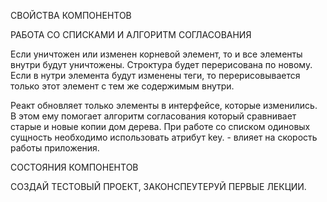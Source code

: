 СВОЙСТВА КОМПОНЕНТОВ

 РАБОТА СО СПИСКАМИ И АЛГОРИТМ СОГЛАСОВАНИЯ

Если уничтожен или изменен корневой элемент, то и все элементы внутри
будут уничтожены. Строктура будет перерисована по новому. Если в нутри элемента будут изменены теги, то перерисовывается только этот элемент с тем же содержимым внутри.

Реакт обновляет только элементы в интерфейсе, которые изменились. В этом ему помогает алгоритм согласования который сравнивает старые и новые копии дом дерева. При работе со списком одиновых сущность необходимо использовать атрибут key. - влияет на скорость работы приложения.

СОСТОЯНИЯ КОМПОНЕНТОВ

СОЗДАЙ ТЕСТОВЫЙ ПРОЕКТ, ЗАКОНСПЕУТЕРУЙ ПЕРВЫЕ ЛЕКЦИИ.